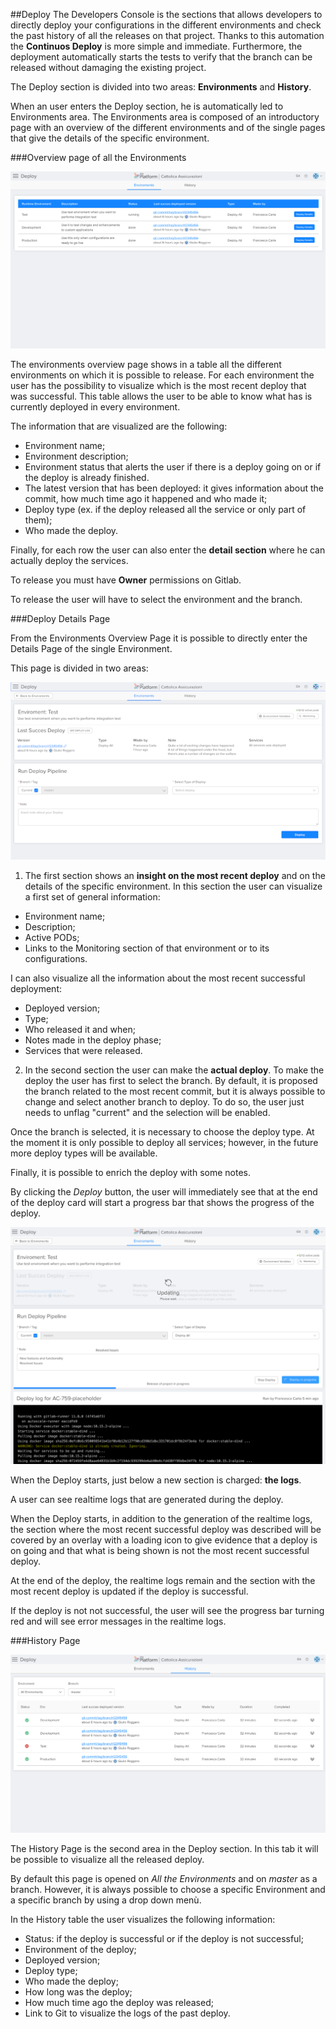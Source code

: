 ##Deploy
The Developers Console is the sections that allows developers to directly deploy your configurations in the different environments and check the past history of all the releases on that project.
Thanks to this automation the **Continuos Deploy** is more simple and immediate.
Furthermore, the deployment automatically starts the tests to verify that the branch can be released without damaging the existing project.

The Deploy section is divided into two areas: **Environments** and **History**.

When an user enters the Deploy section, he is automatically led to Environments area.
The Environments area is composed of an introductory page with an overview of the different environments and of the single pages that give the details of the specific environment.

###Overview page of all the Environments

![](img/environments-overview-page.png)

The environments overview page shows in a table all the different environments on which it is possible to release. For each environment the user has the possibility to visualize which is the most recent deploy that was successful. This table allows the user to be able to know what has is currently deployed in every environment.

The information that are visualized are the following:
* Environment name;
* Environment description;
* Environment status that alerts the user if there is a deploy going on or if the deploy is already finished.
* The latest version that has been deployed: it gives information about the commit, how much time ago it happened and who made it;
* Deploy type (ex. if the deploy released all the service or only part of them);
* Who made the deploy.

Finally, for each row the user can also enter the **detail section** where he can actually deploy the services.

To release you must have **Owner** permissions on Gitlab.

To release the user will have to select the environment and the branch.

###Deploy Details Page

From the Environments Overview Page it is possible to directly enter the Details Page of the single Environment.

This page is divided in two areas:

![](img/environments-deploy-detail.png)

1. The first section shows an **insight on the most recent deploy** and on the details of the specific environment.
 In this section the user can visualize a first set of general information:

  * Environment name;
  * Description;
  * Active PODs;
  * Links to the Monitoring section of that environment or to its configurations.

 I can also visualize all the information about the most recent successful deployment:

  * Deployed version;
  * Type;
  * Who released it and when;
  * Notes made in the deploy phase;
  * Services that were released.

2. In the second section the user can make the **actual deploy**. To make the deploy the user has first to select the branch. By default, it is proposed the branch related to the most recent commit, but it is always possible to change and select another branch to deploy. To do so, the user just needs to unflag "current" and the selection will be enabled.

Once the branch is selected, it is necessary to choose the deploy type. At the moment it is only possible to deploy all services; however, in the future more deploy types will be available.

Finally, it is possible to enrich the deploy with some notes.

By clicking the *Deploy* button, the user will immediately see that at the end of the deploy card will start a progress bar that shows the progress of the deploy.

![](img/deploy.png)

When the Deploy starts, just below a new section is charged: **the logs**.

A user can see realtime logs that are generated during the deploy.

When the Deploy starts, in addition to the generation of the realtime logs, the section where the most recent successful deploy was described will be covered by an overlay with a loading icon to give evidence that a deploy is on going and that what is being shown is not the most recent successful deploy.

At the end of the deploy, the realtime logs remain and the section with the most recent deploy is updated if the deploy is successful.

If the deploy is not not successful, the user will see the progress bar turning red and will see error messages in the realtime logs.

###History Page

![](img/deploy-history.png)

The History Page is the second area in the Deploy section. In this tab it will be possible to visualize all the released deploy.

By default this page is opened on *All the Environments* and on *master* as a branch. However, it is always possible to choose a specific Environment and a specific branch by using a drop down menù.

In the History table the user visualizes the following information:

* Status: if the deploy is successful or if the deploy is not successful;
* Environment of the deploy;
* Deployed version;
* Deploy type;
* Who made the deploy;
* How long was the deploy;
* How much time ago the deploy was released;
* Link to Git to visualize the logs of the past deploy.
